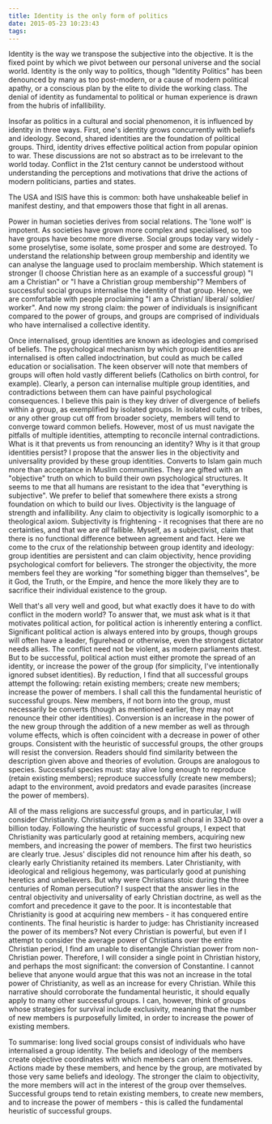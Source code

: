 ```yaml
---
title: Identity is the only form of politics
date: 2015-05-23 10:23:43
tags:
---
```


Identity is the way we transpose the subjective into the objective. It is the fixed point by which we pivot between our personal universe and the social world. Identity is the only way to politics, though "Identity Politics" has been denounced by many as too post-modern, or a cause of modern political apathy, or a conscious plan by the elite to divide the working class. The denial of identity as fundamental to political or human experience is drawn from the hubris of infallibility.

Insofar as politics in a cultural and social phenomenon, it is influenced by identity in three ways. First, one's identity grows concurrently with beliefs and ideology. Second, shared identities are the foundation of political groups. Third, identity drives effective political action from popular opinion to war. These discussions are not so abstract as to be irrelevant to the world today. Conflict in the 21st century cannot be understood without understanding the perceptions and motivations that drive the actions of modern politicians, parties and states. 

The USA and ISIS have this is common: both have unshakeable belief in manifest destiny, and that empowers those that fight in all arenas.

Power in human societies derives from social relations. The 'lone wolf' is impotent. As societies have grown more complex and specialised, so too have groups have become more diverse. Social groups today vary widely - some proselytise, some isolate, some prosper and some are destroyed. To understand the relationship between group membership and identity we can analyse the language used to proclaim membership. Which statement is stronger (I choose Christian here as an example of a successful group) "I am a Christian" or "I have a Christian group membership"? Members of successful social groups internalise the identity of that group. Hence, we are comfortable with people proclaiming "I am a Christian/ liberal/ soldier/ worker". And now my strong claim: the power of individuals is insignificant compared to the power of groups, and groups are comprised of individuals who have internalised a collective identity.

Once internalised, group identities are known as ideologies and comprised of beliefs. The psychological mechanism by which group identities are internalised is often called indoctrination, but could as much be called education or socialisation. The keen observer will note that members of groups will often hold vastly different beliefs (Catholics on birth control, for example). Clearly, a person can internalise multiple group identities, and contradictions between them can have painful psychological consequences. I believe this pain is they key driver of divergence of beliefs within a group, as exemplified by isolated groups. In isolated cults, or tribes, or any other group cut off from broader society, members will tend to converge toward common beliefs. However, most of us must navigate the pitfalls of multiple identities, attempting to reconcile internal contradictions. What is it that prevents us from renouncing an identity? Why is it that group identities persist? I propose that the answer lies in the objectivity and universality provided by these group identities. Converts to Islam gain much more than acceptance in Muslim communities. They are gifted with an "objective" truth on which to build their own psychological structures. It seems to me that all humans are resistant to the idea that "everything is subjective". We prefer to belief that somewhere there exists a strong foundation on which to build our lives. Objectivity is the language of strength and infallibility. Any claim to objectivity is logically isomorphic to a theological axiom. Subjectivity is frightening - it recognises that there are no certainties, and that we are <em>all </em>fallible. Myself, as a subjectivist, claim that there is no functional difference between agreement and fact. Here we come to the crux of the relationship between group identity and ideology: group identities are persistent and can claim objectivity, hence providing psychological comfort for believers. The stronger the objectivity, the more members feel they are working "for something bigger than themselves", be it God, the Truth, or the Empire, and hence the more likely they are to sacrifice their individual existence to the group.

Well that's all very well and good, but what exactly does it have to do with conflict in the modern world? To answer that, we must ask what is it that motivates political action, for political action is inherently entering a conflict. Significant political action is always entered into by groups, though groups will often have a leader, figurehead or otherwise, even the strongest dictator needs allies. The conflict need not be violent, as modern parliaments attest. But to be successful, political action must either promote the spread of an identity, or increase the power of the group (for simplicity, I've intentionally ignored subset identities). By reduction, I find that all successful groups attempt the following: retain existing members; create new members; increase the power of members. I shall call this the fundamental heuristic of successful groups. New members, if not born into the group, must necessarily be converts (though as mentioned earlier, they may not renounce their other identities). Conversion is an increase in the power of the new group through the addition of a new member as well as through volume effects, which is often coincident with a decrease in power of other groups. Consistent with the heuristic of successful groups, the other groups will resist the conversion. Readers should find similarity between the description given above and theories of evolution. Groups are analogous to species. Successful species must: stay alive long enough to reproduce (retain existing members); reproduce successfully (create new members); adapt to the environment, avoid predators and evade parasites (increase the power of members).

All of the mass religions are successful groups, and in particular, I will consider Christianity. Christianity grew from a small choral in 33AD to over a billion today. Following the heuristic of successful groups, I expect that Christianity was particularly good at retaining members, acquiring new members, and increasing the power of members. The first two heuristics are clearly true. Jesus' disciples did not renounce him after his death, so clearly early Christianity retained its members. Later Christianity, with ideological and religious hegemony, was particularly good at punishing heretics and unbelievers. But why were Christians stoic during the three centuries of Roman persecution? I suspect that the answer lies in the central objectivity and universality of early Christian doctrine, as well as the comfort and precedence it gave to the poor. It is incontestable that Christianity is good at acquiring new members - it has conquered entire continents. The final heuristic is harder to judge: has Christianity increased the power of its members? Not every Christian is powerful, but even if I attempt to consider the average power of Christians over the entire Christian period, I find am unable to disentangle Christian power from non-Christian power. Therefore, I will consider a single point in Christian history, and perhaps the most significant: the conversion of Constantine. I cannot believe that anyone would argue that this was not an increase in the total power of Christianity, as well as an increase for every Christian. While this narrative should corroborate the fundamental heuristic, it should equally apply to many other successful groups. I can, however, think of groups whose strategies for survival include exclusivity, meaning that the number of new members is purposefully limited, in order to increase the power of existing members.

To summarise: long lived social groups consist of individuals who have internalised a group identity. The beliefs and ideology of the members create objective coordinates with which members can orient themselves. Actions made by these members, and hence by the group, are motivated by those very same beliefs and ideology. The stronger the claim to objectivity, the more members will act in the interest of the group over themselves. Successful groups tend to retain existing members, to create new members, and to increase the power of members - this is called the fundamental heuristic of successful groups.